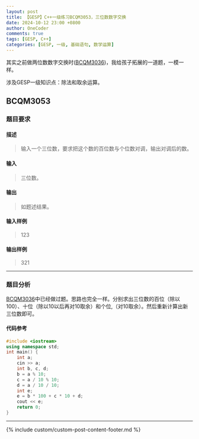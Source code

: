 ```yaml
---
layout: post
title: 【GESP】C++一级练习BCQM3053，三位数数字交换
date: 2024-10-12 23:00 +0800
author: OneCoder
comments: true
tags: [GESP, C++]
categories: [GESP, 一级, 基础语句, 数学运算]
---
```

其实之前做两位数数字交换时([BCQM3036](https://www.coderli.com/gesp-1-bcqm3036/))，我给孩子拓展的一道题，一模一样。

涉及GESP一级知识点：除法和取余运算。

<!--more-->

## BCQM3053

### 题目要求

#### 描述

>输入一个三位数，要求把这个数的百位数与个位数对调，输出对调后的数。

#### 输入

>三位数。

#### 输出

>如题述结果。

#### 输入样例

>123

#### 输出样例

>321

---

### 题目分析

[BCQM3036](https://www.coderli.com/gesp-1-bcqm3036/)中已经做过题。思路也完全一样。分别求出三位数的百位（除以100）、十位（除以10以后再对10取余）和个位,（对10取余）。然后重新计算出新三位数即可。

#### 代码参考

```cpp
#include <iostream>
using namespace std;
int main() {
    int a;
    cin >> a;
    int b, c, d;
    b = a % 10;
    c = a / 10 % 10;
    d = a / 10 / 10;
    int e;
    e = b * 100 + c * 10 + d;
    cout << e;
    return 0;
}
```

---

{% include custom/custom-post-content-footer.md %}
